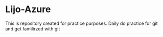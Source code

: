 # Lijo-Azure
This is repository created for practice purposes.
Daily do practice for git and get familirzed with git
